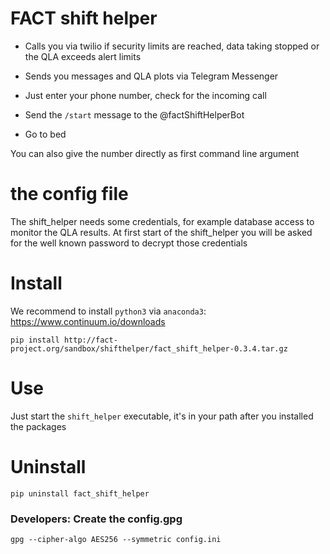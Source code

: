 # FACT shift helper

* Calls you via twilio if security limits are
reached, data taking stopped or the QLA exceeds alert limits

* Sends you messages and QLA plots via Telegram Messenger

* Just enter your phone number, check for the incoming call

* Send the `/start` message to the @factShiftHelperBot

* Go to bed

You can also give the number directly as first command line argument

# the config file

The shift_helper needs some credentials, for example database access to
monitor the QLA results.
At first start of the shift_helper you will be asked for the well known password
to decrypt those credentials

# Install 

We recommend to install `python3` via `anaconda3`: https://www.continuum.io/downloads

```
pip install http://fact-project.org/sandbox/shifthelper/fact_shift_helper-0.3.4.tar.gz
```

# Use

Just start the `shift_helper` executable, it's in your path after 
you installed the packages


# Uninstall

```
pip uninstall fact_shift_helper
```

### Developers: Create the config.gpg

    gpg --cipher-algo AES256 --symmetric config.ini
